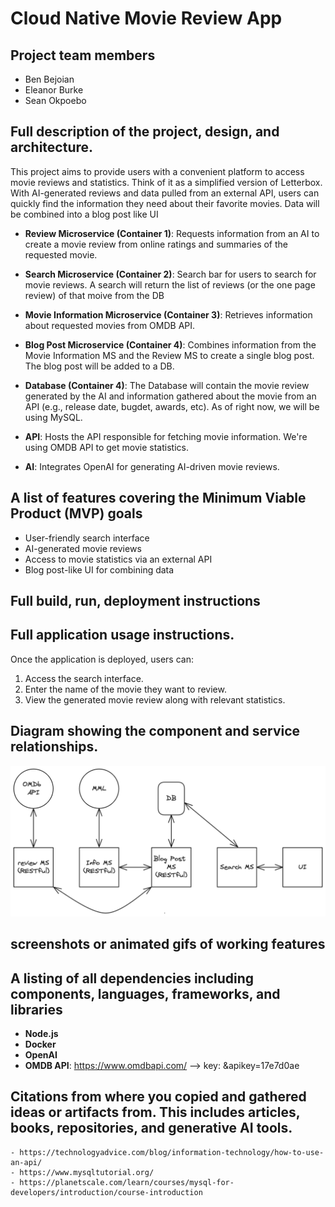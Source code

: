 <!-- # cloud-native-project
The nature of this application will be to provide users with a quick and easy way to read reviews, and synopses of movies. This is similar to the application Letterbox, but a more simplified version.

The estimated modules will be a synopsis of the movie, the ratings based on different websites reviews, the runtime of the movie, and the page that shows the movie in question. 

As of right now I am unsure what the languages and frameworks will look like. 

The primary actions will be the picking of a movie, and the returning of the movie name, synopsis, runtime and numerical ratings it received
-->

# Cloud Native Movie Review App

## Project team members
- Ben Bejoian 
- Eleanor Burke 
- Sean Okpoebo
## Full description of the project, design, and architecture.
This project aims to provide users with a convenient platform to access movie reviews and statistics. Think of it as a simplified version of Letterbox. With AI-generated reviews and data pulled from an external API, users can quickly find the information they need about their favorite movies. Data will be combined into a blog post like UI 

* **Review Microservice (Container 1)**: Requests information from an AI to create a movie review from online ratings and summaries of the requested movie.  

* **Search Microservice (Container 2)**: Search bar for users to search for movie reviews. A search will return the list of reviews (or the one page review) of that moive from the DB 

* **Movie Information Microservice (Container 3)**: Retrieves information about requested movies from OMDB API. 

* **Blog Post Microservice (Container 4)**: Combines information from the Movie Information MS and the Review MS to create a single blog post. The blog post will be added to a DB.

* **Database (Container 4)**: The Database will contain the movie review generated by the AI and information gathered about the movie from an API (e.g., release date, bugdet, awards, etc). As of right now, we will be using MySQL. 

* **API**: Hosts the API responsible for fetching movie information. We're using OMDB API to get movie statistics. 

* **AI**: Integrates OpenAI for generating AI-driven movie reviews.

## A list of features covering the Minimum Viable Product (MVP) goals
* User-friendly search interface
* AI-generated movie reviews
* Access to movie statistics via an external API
* Blog post-like UI for combining data
## Full build, run, deployment instructions
## Full application usage instructions.
Once the application is deployed, users can:

1. Access the search interface.
2. Enter the name of the movie they want to review.
3. View the generated movie review along with relevant statistics.
## Diagram showing the component and service relationships.
![Diagram of component and service relationships](/img/MovieReviewDesign.png)
## screenshots or animated gifs of working features
## A listing of all dependencies including components, languages, frameworks, and libraries
* **Node.js**
* **Docker**
* **OpenAI**
* **OMDB API**: https://www.omdbapi.com/ --> key: &apikey=17e7d0ae
 <!-- key/link for API? https://www.omdbapi.com/?t=titanic&apikey=17e7d0ae -->

## Citations from where you copied and gathered ideas or artifacts from. This includes articles, books, repositories, and generative AI tools.
    - https://technologyadvice.com/blog/information-technology/how-to-use-an-api/ 
    - https://www.mysqltutorial.org/ 
    - https://planetscale.com/learn/courses/mysql-for-developers/introduction/course-introduction

